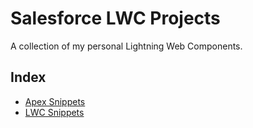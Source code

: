 # Salesforce LWC Projects
A collection of my personal Lightning Web Components.

## Index
- [Apex Snippets](force-app/main/default/lwc/memoryGameLwc)
- [LWC Snippets](force-app/main/default/lwc/restaurantLandingPage)

